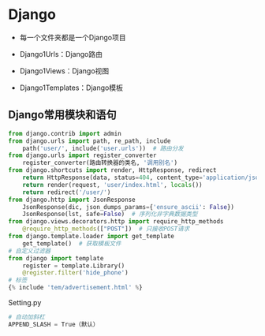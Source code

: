 # Django

- 每一个文件夹都是一个Django项目

- Django1Urls：Django路由

- Django1Views：Django视图

- Django1Templates：Django模板

## Django常用模块和语句

~~~python
from django.contrib import admin
from django.urls import path, re_path, include
    path('user/', include('user.urls'))  # 路由分发
from django.urls import register_converter
    register_converter(路由转换器的类名, '调用别名')
from django.shortcuts import render, HttpResponse, redirect
    return HttpResponse(data, status=404, content_type='application/json')
    return render(request, 'user/index.html', locals())
    return redirect('/user/')
from django.http import JsonResponse
    JsonResponse(dic, json_dumps_params={'ensure_ascii': False})
    JsonResponse(lst, safe=False)  # 序列化非字典数据类型
from django.views.decorators.http import require_http_methods
    @require_http_methods(["POST"])  # 只接收POST请求
from django.template.loader import get_template
    get_template()  # 获取模板文件
# 自定义过滤器
from django import template
    register = template.Library()
    @register.filter('hide_phone')
# 标签
{% include 'tem/advertisement.html' %}
~~~

Setting.py

~~~python
# 自动加斜杠
APPEND_SLASH = True（默认）

~~~

